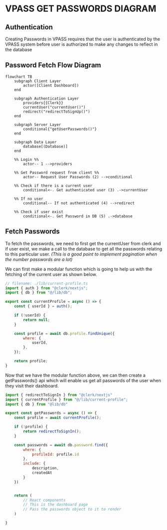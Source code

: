 # VPASS GET PASSWORDS DIAGRAM
## Authentication
Creating Passwords in VPASS requires that the user is authenticated by the VPASS system before user is authorized to make any changes to reflect in the database

## Password Fetch Flow Diagram
```mermaid
flowchart TB
    subgraph Client Layer
        actor([Client Dashboard])
    end

    subgraph Authentication Layer
        providers{{Clerk}}
        currentUser("currentUser()")
        redirect("redirectToSignUp()")
    end

    subgraph Server Layer
        conditional{"getUserPasswords()"}
    end

    subgraph Data Layer
        database[(Database)]
    end

    %% Login %%
        actor-- 1 -->providers

    %% Get Password request from client %%
        actor-- Request User Passwords (2) -->conditional

    %% Check if there is a current user
        conditional<-. Get authenticated user (3) .->currentUser

    %% If no user
        conditional-- If not authenticated (4) -->redirect

    %% Check if user exist
        conditional<-. Get Password in DB (5) .->database
```

## Fetch Passwords
To fetch the passwords, we need to first get the currentUser from clerk and if user exist, we make a call to the database to get all the passwords relating to this particular user. *(This is a good point to implement pagination when the number passwords are a lot)*

We can first make a modular function which is going to help us with the fetching of the current user as shown below.
```javascript
// filename: ./lib/current-profile.ts
import { auth } from "@clerk/nextjs";
import { db } from "@/lib/db";

export const currentProfile = async () => {
    const { userId } = auth();

    if (!userId) {
        return null;
    }

    const profile = await db.profile.findUnique({
        where: {
            userId,
        },
    });

    return profile;
}
```

Now that we have the modular function above, we can then create a getPasswords() api which will enable us get all passwords of the user when they visit their dashboard.
```javascript
import { redirectToSignIn } from "@clerk/nextjs"
import { currentProfile } from "@/lib/current-profile";
import { db } from "@lib/db"

export const getPasswords = async () => {
    const profile = await currentProfile();

    if (!profile) {
        return redirectToSignIn();
    }

    const passwords = await db.password.find({
        where: {
            profileId: profile.id
        },
        include: {
            description,
            createdAt
        }
    })


    return (
        // React components
        // This is the dashboard page
        // Pass the passwords object to it to render
    )

}
```